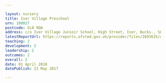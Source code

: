```yaml
---

layout: nursery
title: Iver Village Preschool
urn: 108027
postcode: SL0 9QA
address: c/o Iver Village Junioir School, High Street, Iver, Bucks., SL0 9QA
latestReportUrl: https://reports.ofsted.gov.uk/provider/files/2693625/urn/108027.pdf
teaching: 2
development: 2
leadership: 2
outcomes: 2
overall: 2
date: 01 April 2018 
datePublish: 23 May 2017

---
```

